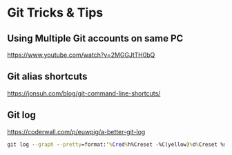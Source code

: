 # Git Tricks & Tips

## Using Multiple Git accounts on same PC
https://www.youtube.com/watch?v=2MGGJtTH0bQ


## Git alias shortcuts
https://jonsuh.com/blog/git-command-line-shortcuts/


## Git log 
https://coderwall.com/p/euwpig/a-better-git-log

``` cmd
git log --graph --pretty=format:'%Cred%h%Creset -%C(yellow)%d%Creset %s %Cgreen(%cr) %C(bold blue)<%an>%Creset' --abbrev-commit
```
